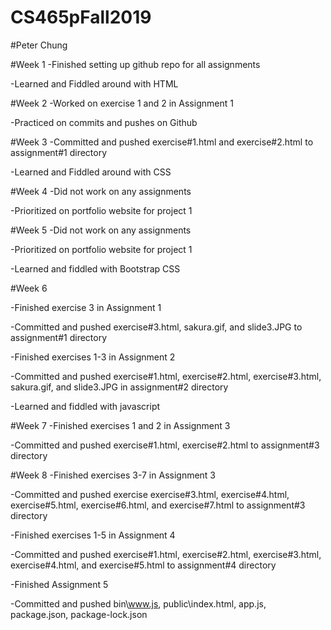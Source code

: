 # CS465pFall2019
#Peter Chung

#Week 1
-Finished setting up github repo for all assignments

-Learned and Fiddled around with HTML



#Week 2
-Worked on exercise 1 and 2 in Assignment 1

-Practiced on commits and pushes on Github



#Week 3
-Committed and pushed exercise#1.html and exercise#2.html
 to assignment#1 directory
 
-Learned and Fiddled around with CSS



#Week 4
-Did not work on any assignments

-Prioritized on portfolio website for project 1



#Week 5
-Did not work on any assignments

-Prioritized on portfolio website for project 1

-Learned and fiddled with Bootstrap CSS



#Week 6

-Finished exercise 3 in Assignment 1

-Committed and pushed exercise#3.html, sakura.gif, and 
 slide3.JPG to assignment#1
 directory

-Finished exercises 1-3 in Assignment 2

-Committed and pushed exercise#1.html, exercise#2.html,
 exercise#3.html, sakura.gif, and slide3.JPG in 
 assignment#2 directory

-Learned and fiddled with javascript


 
#Week 7
-Finished exercises 1 and 2 in Assignment 3

-Committed and pushed exercise#1.html, exercise#2.html to
 assignment#3 directory



#Week 8
-Finished exercises 3-7 in Assignment 3

-Committed and pushed exercise exercise#3.html,
 exercise#4.html, exercise#5.html, exercise#6.html, and
 exercise#7.html to assignment#3 directory

-Finished exercises 1-5 in Assignment 4

-Committed and pushed exercise#1.html, exercise#2.html, 
exercise#3.html, exercise#4.html, and exercise#5.html to 
assignment#4 directory

-Finished Assignment 5

-Committed and pushed bin\www.js, public\index.html,
 app.js, package.json, package-lock.json  
